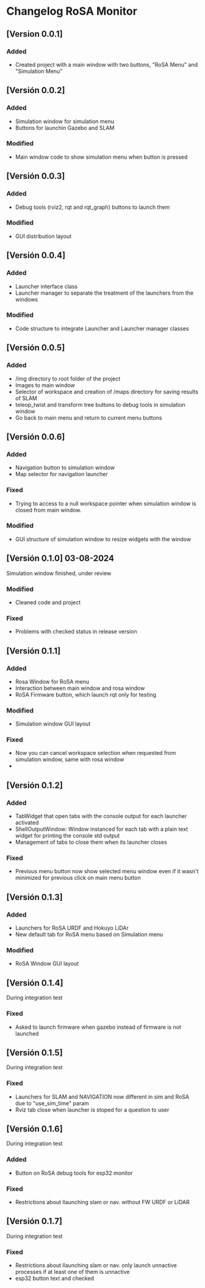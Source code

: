 # Changelog RoSA Monitor

## [Version 0.0.1]
### Added
- Created project with a main window with two buttons, "RoSA Menu" and "Simulation Menu"

## [Versión 0.0.2] 
### Added
- Simulation window for simulation menu
- Buttons for launchin Gazebo and SLAM

### Modified
- Main window code to show simulation menu when button is pressed

## [Versión 0.0.3]
### Added
- Debug tools (rviz2, rqt and rqt_graph) buttons to launch them
  
### Modified
- GUI distribution layout

## [Versión 0.0.4]
### Added
- Launcher interface class 
- Launcher manager to separate the treatment of the launchers from the windows
  
### Modified
- Code structure to integrate Launcher and Launcher manager classes

## [Versión 0.0.5]
### Added
- /img directory to root folder of the project
- Images to main window
- Selector of workspace and creation of /maps directory for saving results of SLAM
- teleop_twist and transform tree buttons to debug tools in simulation window
- Go back to main menu and return to current menu buttons

## [Versión 0.0.6]
### Added
- Navigation button to simulation window
- Map selector for navigation launcher

### Fixed
- Trying to access to a null workspace pointer when simulation window is closed from main window.
  
### Modified
- GUI structure of simulation window to resize widgets with the window

## [Versión 0.1.0] 03-08-2024
Simulation window finished, under review
  
### Modified
- Cleaned code and project

### Fixed
- Problems with checked status in release version

## [Versión 0.1.1] 

### Added
- Rosa Window for RoSA menu
- Interaction between main window and rosa window
- RoSA Firmware button, which launch rqt only for testing  

### Modified
- Simulation window GUI layout

### Fixed
- Now you can cancel workspace selection when requested from simulation window, same with rosa window
- 
## [Versión 0.1.2] 

### Added
- TabWidget that open tabs with the console output for each launcher activated
- ShellOutputWindow: Window instanced for each tab with a plain text widget for printing the console std output
- Management of tabs to close them when its launcher closes

### Fixed
- Previous menu button now show selected menu window even if it wasn't minimized for previous click on main menu button

## [Versión 0.1.3] 

### Added
- Launchers for RoSA URDF and Hokuyo LiDAr
- New default tab for RoSA menu based on Simulation menu

### Modified
- RoSA Window GUI layout

## [Versión 0.1.4] 
During integration test
### Fixed
- Asked to launch firmware when gazebo instead of firmware is not launched

## [Versión 0.1.5] 
During integration test
### Fixed
- Launchers for SLAM and NAVIGATION now different in sim and RoSA due to "use_sim_time" param
- Rviz tab close when launcher is stoped for a question to user

## [Versión 0.1.6] 
During integration test
### Added
- Button on RoSA debug tools for esp32 monitor

### Fixed
- Restrictions about llaunching slam or nav. without FW URDF or LiDAR

## [Versión 0.1.7] 
During integration test
### Fixed
- Restrictions about llaunching slam or nav. only launch unnactive processes if at least one of them is unnactive
- esp32 button text and checked